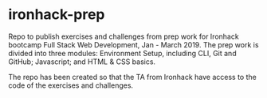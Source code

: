 # ironhack-prep
Repo to publish exercises and challenges from prep work for Ironhack bootcamp Full Stack Web Development, Jan - March 2019.
The prep work is divided into three modules: Environment Setup, including CLI, Git and GitHub; Javascript; and HTML & CSS basics.

The repo has been created so that the TA from Ironhack have access to the code of the exercises and challenges.
